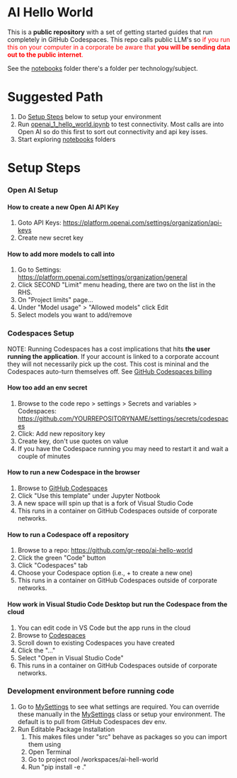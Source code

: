 # AI Hello World
This is a **public repository** with a set of getting started guides that run completely in GitHub Codespaces. This repo calls public LLM's so <span style="color: red;">if you run this on your computer in a corporate be aware that **you will be sending data out to the public internet**.</span>

See the [notebooks](./notebooks/) folder there's a folder per technology/subject.

# Suggested Path 
1. Do [Setup Steps](#setup-steps) below to setup your environment
1. Run [openai_1_hello_world.ipynb](/notebooks/openai_notebooks/openai_1_hello_world.ipynb) to test connectivity. Most calls are into Open AI so do this first to sort out connectivity and api key isses.
1. Start exploring [notebooks](./notebooks/) folders

# Setup Steps
### Open AI Setup
#### How to create a new Open AI API Key
1. Goto API Keys: https://platform.openai.com/settings/organization/api-keys 
1. Create new secret key

#### How to add more models to call into
1. Go to Settings: https://platform.openai.com/settings/organization/general
1. Click SECOND "Limit" menu heading, there are two on the list in the RHS. 
1. On "Project limits" page...
1. Under "Model usage" > "Allowed models" click Edit
1. Select models you want to add/remove

### Codespaces Setup
NOTE: Running Codespaces has a cost implications that hits **the user running the application**. If your account is linked to a corporate account they will not necessarily pick up the cost. 
This cost is mininal and the Codespaces auto-turn themselves off. 
See [GitHub Codespaces billing
](https://docs.github.com/en/billing/concepts/product-billing/github-codespaces)

#### How too add an env secret
1. Browse to the code repo > settings > Secrets and variables > Codespaces: https://github.com/YOURREPOSITORYNAME/settings/secrets/codespaces
1. Click: Add new repository key
1. Create key, don't use quotes on value
1. If you have the Codespace running you may need to restart it and wait a couple of minutes

#### How to run a new Codespace in the browser
1. Browse to [GitHub Codespaces](https://github.com/codespaces)
1. Click "Use this template" under Jupyter Notbook
1. A new space will spin up that is a fork of Visual Studio Code
1. This runs in a container on GitHub Codespaces outside of corporate networks.

#### How to run a Codespace off a repository
1. Browse to a repo: https://github.com/gr-repo/ai-hello-world
1. Click the green "Code" button
1. Click "Codespaces" tab
1. Choose your Codespace option (i.e., + to create a new one)
1. This runs in a container on GitHub Codespaces outside of corporate networks.

#### How work in Visual Studio Code Desktop but run the Codespace from the cloud
1. You can edit code in VS Code but the app runs in the cloud
1. Browse to [Codespaces](https://github.com/codespaces)
1. Scroll down to existing Codespaces you have created
1. Click the "..."
1. Select "Open in Visual Studio Code"
1. This runs in a container on GitHub Codespaces outside of corporate networks.

### Development environment before running code
1. Go to [MySettings](./src/common/my_settings.py) to see what settings are required. You can override these manually in the [MySettings](./src/common/my_settings.py) class or setup your environment. The default is to pull from GitHub Codespaces dev env.
1. Run Editable Package Installation
    1. This makes files under "src" behave as packages so you can import them using
    1. Open Terminal
    1. Go to project rool /workspaces/ai-hell-world
    1. Run "pip install -e ."










# 